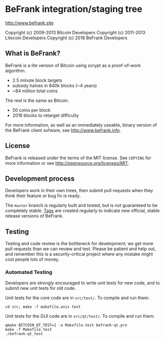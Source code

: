 BeFrank integration/staging tree
================================

http://www.befrank.site

Copyright (c) 2009-2013 Bitcoin  Developers
Copyright (c) 2011-2013 Litecoin Developers
Copyright (c) 2018 		BeFrank  Developers

What is BeFrank?
----------------

BeFrank is a lite version of Bitcoin using scrypt as a proof-of-work algorithm.
 - 2.5 minute block targets
 - subsidy halves in 840k blocks (~4 years)
 - ~84 million total coins

The rest is the same as Bitcoin.
 - 50 coins per block
 - 2016 blocks to retarget difficulty

For more information, as well as an immediately useable, binary version of
the BeFrank client sofware, see http://www.befrank.info.

License
-------

BeFrank is released under the terms of the MIT license. See `COPYING` for more
information or see http://opensource.org/licenses/MIT.

Development process
-------------------

Developers work in their own trees, then submit pull requests when they think
their feature or bug fix is ready.

The `master` branch is regularly built and tested, but is not guaranteed to be
completely stable. [Tags](https://github.com/befrank/befrank/tags) are created
regularly to indicate new official, stable release versions of BeFrank.

Testing
-------

Testing and code review is the bottleneck for development; we get more pull
requests than we can review and test. Please be patient and help out, and
remember this is a security-critical project where any mistake might cost people
lots of money.

### Automated Testing

Developers are strongly encouraged to write unit tests for new code, and to
submit new unit tests for old code.

Unit tests for the core code are in `src/test/`. To compile and run them:

    cd src; make -f makefile.unix test

Unit tests for the GUI code are in `src/qt/test/`. To compile and run them:

    qmake BITCOIN_QT_TEST=1 -o Makefile.test befrank-qt.pro
    make -f Makefile.test
    ./befrank-qt_test

